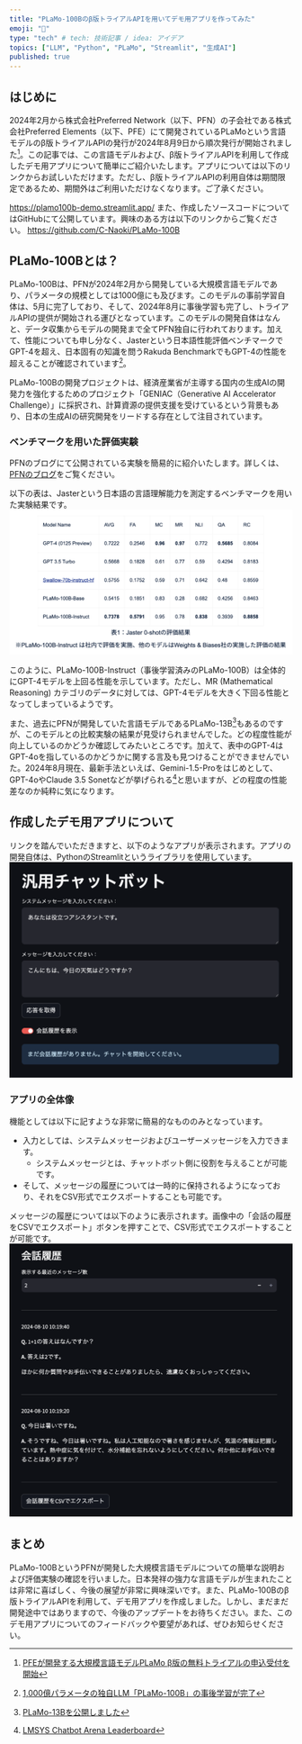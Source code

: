 ```yaml
---
title: "PLaMo-100Bのβ版トライアルAPIを用いてデモ用アプリを作ってみた"
emoji: "🙆"
type: "tech" # tech: 技術記事 / idea: アイデア
topics: ["LLM", "Python", "PLaMo", "Streamlit", "生成AI"]
published: true
---
```

## はじめに
2024年2月から株式会社Preferred Network（以下、PFN）の子会社である株式会社Preferred Elements（以下、PFE）にて開発されているPLaMoという言語モデルのβ版トライアルAPIの発行が2024年8月9日から順次発行が開始されました[^1]。この記事では、この言語モデルおよび、β版トライアルAPIを利用して作成したデモ用アプリについて簡単にご紹介いたします。アプリについては以下のリンクからお試しいただけます。ただし、β版トライアルAPIの利用自体は期間限定であるため、期間外はご利用いただけなくなります。ご了承ください。
[^1]: [PFEが開発する大規模言語モデルPLaMo β版の無料トライアルの申込受付を開始](https://www.preferred.jp/ja/news/pr20240807/)

https://plamo100b-demo.streamlit.app/
また、作成したソースコードについてはGitHubにて公開しています。興味のある方は以下のリンクからご覧ください。
https://github.com/C-Naoki/PLaMo-100B

## PLaMo-100Bとは？
PLaMo-100Bは、PFNが2024年2月から開発している大規模言語モデルであり、パラメータの規模としては1000億にも及びます。このモデルの事前学習自体は、5月に完了しており、そして、2024年8月に事後学習も完了し、トライアルAPIの提供が開始される運びとなっています。このモデルの開発自体はなんと、データ収集からモデルの開発まで全てPFN独自に行われております。加えて、性能についても申し分なく、Jasterという日本語性能評価ベンチマークでGPT-4を超え、日本固有の知識を問うRakuda BenchmarkでもGPT-4の性能を超えることが確認されています[^2]。
[^2]: [1,000億パラメータの独自LLM「PLaMo-100B」の事後学習が完了](https://tech.preferred.jp/ja/blog/plamo-100b-post-training/)

PLaMo-100Bの開発プロジェクトは、経済産業省が主導する国内の生成AIの開発力を強化するためのプロジェクト「GENIAC（Generative AI Accelerator Challenge）」に採択され、計算資源の提供支援を受けているという背景もあり、日本の生成AIの研究開発をリードする存在として注目されています。

### ベンチマークを用いた評価実験
PFNのブログにて公開されている実験を簡易的に紹介いたします。詳しくは、[PFNのブログ](https://tech.preferred.jp/ja/blog/plamo-100b-post-training/)をご覧ください。

以下の表は、Jasterという日本語の言語理解能力を測定するベンチマークを用いた実験結果です。
![](/images/plamo100b-demo/jaster.png)

このように、PLaMo-100B-Instruct（事後学習済みのPLaMo-100B）は全体的にGPT-4モデルを上回る性能を示しています。ただし、MR (Mathematical Reasoning) カテゴリのデータに対しては、GPT-4モデルを大きく下回る性能となってしまっているようです。

また、過去にPFNが開発していた言語モデルであるPLaMo-13B[^3]もあるのですが、このモデルとの比較実験の結果が見受けられませんでした。どの程度性能が向上しているのかどうか確認してみたいところです。加えて、表中のGPT-4はGPT-4oを指しているのかどうかに関する言及も見つけることができませんでいた。2024年8月現在、最新手法といえば、Gemini-1.5-Proをはじめとして、GPT-4oやClaude 3.5 Sonetなどが挙げられる[^4]と思いますが、どの程度の性能差なのか純粋に気になります。
[^3]: [PLaMo-13Bを公開しました](https://tech.preferred.jp/ja/blog/llm-plamo/)
[^4]: [LMSYS Chatbot Arena Leaderboard](https://chat.lmsys.org/?leaderboard)

## 作成したデモ用アプリについて
リンクを踏んでいただきますと、以下のようなアプリが表示されます。アプリの開発自体は、PythonのStreamlitというライブラリを使用しています。
![](/images/plamo100b-demo/app.png)

### アプリの全体像
機能としては以下に記すような非常に簡易的なもののみとなっています。
- 入力としては、システムメッセージおよびユーザーメッセージを入力できます。
  - システムメッセージとは、チャットボット側に役割を与えることが可能です。
- そして、メッセージの履歴については一時的に保持されるようになっており、それをCSV形式でエクスポートすることも可能です。

メッセージの履歴については以下のように表示されます。画像中の「会話の履歴をCSVでエクスポート」ボタンを押すことで、CSV形式でエクスポートすることが可能です。
![](/images/plamo100b-demo/history.png)


## まとめ
PLaMo-100BというPFNが開発した大規模言語モデルについての簡単な説明および評価実験の確認を行いました。日本発祥の強力な言語モデルが生まれたことは非常に喜ばしく、今後の展望が非常に興味深いです。また、PLaMo-100Bのβ版トライアルAPIを利用して、デモ用アプリを作成しました。しかし、まだまだ開発途中ではありますので、今後のアップデートをお待ちください。また、このデモ用アプリについてのフィードバックや要望があれば、ぜひお知らせください。